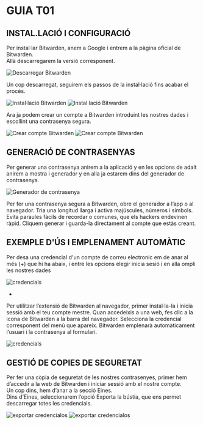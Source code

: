 # GUIA T01
## INSTAL.LACIÓ I CONFIGURACIÓ
Per instal·lar Bitwarden, anem a Google i entrem a la pàgina oficial de Bitwarden.  
Allà descarregarem la versió corresponent.

![Descarregar Bitwarden](img/guia_img/image1.png)

Un cop descarregat, seguirem els passos de la instal·lació fins acabar el procés.

![Instal·lació Bitwarden](img/guia_img/image2.png) ![Instal·lació Bitwarden](img/guia_img/image3.png)

Ara ja podem crear un compte a Bitwarden introduint les nostres dades i escollint una contrasenya segura.

![Crear compte Bitwarden](img/guia_img/image9.png) ![Crear compte Bitwarden](img/guia_img/image10.png)

## GENERACIÓ DE CONTRASENYAS
Per generar una contrasenya anirem a la aplicació y en les opcions de adalt anirem a mostra i generador y en alla ja estarem dins del generador de contrasenya.

![Generador de contrasenya](img/guia_img/image13.png)

Per fer una contrasenya segura a Bitwarden, obre el generador a l’app o al navegador.
Tria una longitud llarga i activa majúscules, números i símbols.
Evita paraules fàcils de recordar o comunes, que els hackers endevinen ràpid.
Cliquem generar i guarda-la directament al compte que estàs creant.

## EXEMPLE D'ÚS I EMPLENAMENT AUTOMÀTIC
Per desa una credencial d'un compte de correu electronic em de anar al més (+) que hi ha abaix, i entre les opcions elegir inicia sesió i en alla ompli les nostres dades

![credencials ](img/guia_img/image11.png)

-

Per utilitzar l’extensió de Bitwarden al navegador, primer instal·la-la i inicia sessió amb el teu compte mestre.
Quan accedeixis a una web, fes clic a la icona de Bitwarden a la barra del navegador.
Selecciona la credencial corresponent del menú que apareix.
Bitwarden emplenarà automàticament l’usuari i la contrasenya al formulari.

![credencials ](img/guia_img/image16.png)

## GESTIÓ DE COPIES DE SEGURETAT
Per fer una còpia de seguretat de les nostres contrasenyes, primer hem d’accedir a la web de Bitwarden i iniciar sessió amb el nostre compte.  
Un cop dins, hem d’anar a la secció Eines.  
Dins d’Eines, seleccionarem l’opció Exporta la bústia, que ens permet descarregar totes les credencials.  

![exportar credencialos ](img/guia_img/image22.png) ![exportar credencialos ](img/guia_img/image23.png)

